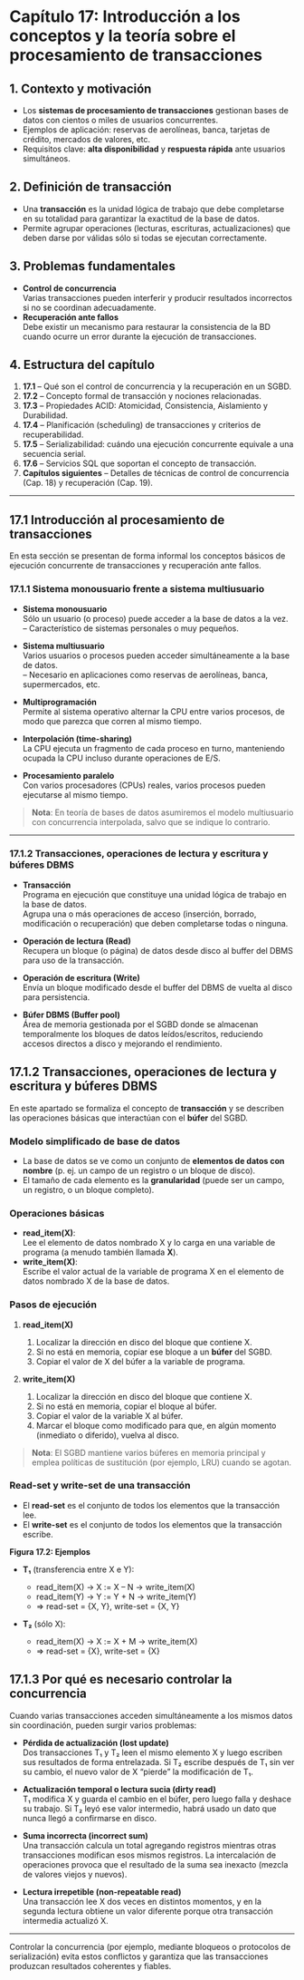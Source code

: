 # Capítulo 17: Introducción a los conceptos y la teoría sobre el procesamiento de transacciones

## 1. Contexto y motivación
- Los **sistemas de procesamiento de transacciones** gestionan bases de datos con cientos o miles de usuarios concurrentes.
- Ejemplos de aplicación: reservas de aerolíneas, banca, tarjetas de crédito, mercados de valores, etc.
- Requisitos clave: **alta disponibilidad** y **respuesta rápida** ante usuarios simultáneos.

## 2. Definición de transacción
- Una **transacción** es la unidad lógica de trabajo que debe completarse en su totalidad para garantizar la exactitud de la base de datos.
- Permite agrupar operaciones (lecturas, escrituras, actualizaciones) que deben darse por válidas sólo si todas se ejecutan correctamente.

## 3. Problemas fundamentales
- **Control de concurrencia**  
  Varias transacciones pueden interferir y producir resultados incorrectos si no se coordinan adecuadamente.
- **Recuperación ante fallos**  
  Debe existir un mecanismo para restaurar la consistencia de la BD cuando ocurre un error durante la ejecución de transacciones.

## 4. Estructura del capítulo
1. **17.1** – Qué son el control de concurrencia y la recuperación en un SGBD.  
2. **17.2** – Concepto formal de transacción y nociones relacionadas.  
3. **17.3** – Propiedades ACID: Atomicidad, Consistencia, Aislamiento y Durabilidad.  
4. **17.4** – Planificación (scheduling) de transacciones y criterios de recuperabilidad.  
5. **17.5** – Serializabilidad: cuándo una ejecución concurrente equivale a una secuencia serial.  
6. **17.6** – Servicios SQL que soportan el concepto de transacción.  
7. **Capítulos siguientes** – Detalles de técnicas de control de concurrencia (Cap. 18) y recuperación (Cap. 19).

---

## 17.1 Introducción al procesamiento de transacciones

En esta sección se presentan de forma informal los conceptos básicos de ejecución concurrente de transacciones y recuperación ante fallos.

### 17.1.1 Sistema monousuario frente a sistema multiusuario
- **Sistema monousuario**  
  Sólo un usuario (o proceso) puede acceder a la base de datos a la vez.  
  – Característico de sistemas personales o muy pequeños.

- **Sistema multiusuario**  
  Varios usuarios o procesos pueden acceder simultáneamente a la base de datos.  
  – Necesario en aplicaciones como reservas de aerolíneas, banca, supermercados, etc.

- **Multiprogramación**  
  Permite al sistema operativo alternar la CPU entre varios procesos, de modo que parezca que corren al mismo tiempo.

- **Interpolación (time-sharing)**  
  La CPU ejecuta un fragmento de cada proceso en turno, manteniendo ocupada la CPU incluso durante operaciones de E/S.

- **Procesamiento paralelo**  
  Con varios procesadores (CPUs) reales, varios procesos pueden ejecutarse al mismo tiempo.

> **Nota**: En teoría de bases de datos asumiremos el modelo multiusuario con concurrencia interpolada, salvo que se indique lo contrario.

---

### 17.1.2 Transacciones, operaciones de lectura y escritura y búferes DBMS
- **Transacción**  
  Programa en ejecución que constituye una unidad lógica de trabajo en la base de datos.  
  Agrupa una o más operaciones de acceso (inserción, borrado, modificación o recuperación) que deben completarse todas o ninguna.

- **Operación de lectura (Read)**  
  Recupera un bloque (o página) de datos desde disco al buffer del DBMS para uso de la transacción.

- **Operación de escritura (Write)**  
  Envía un bloque modificado desde el buffer del DBMS de vuelta al disco para persistencia.

- **Búfer DBMS (Buffer pool)**  
  Área de memoria gestionada por el SGBD donde se almacenan temporalmente los bloques de datos leídos/escritos, reduciendo accesos directos a disco y mejorando el rendimiento.

## 17.1.2 Transacciones, operaciones de lectura y escritura y búferes DBMS

En este apartado se formaliza el concepto de **transacción** y se describen las operaciones básicas que interactúan con el **búfer** del SGBD.

### Modelo simplificado de base de datos
- La base de datos se ve como un conjunto de **elementos de datos con nombre** (p. ej. un campo de un registro o un bloque de disco).
- El tamaño de cada elemento es la **granularidad** (puede ser un campo, un registro, o un bloque completo).

### Operaciones básicas
- **read_item(X)**:  
  Lee el elemento de datos nombrado X y lo carga en una variable de programa (a menudo también llamada **X**).
- **write_item(X)**:  
  Escribe el valor actual de la variable de programa X en el elemento de datos nombrado X de la base de datos.

### Pasos de ejecución

1. **read_item(X)**  
   1. Localizar la dirección en disco del bloque que contiene X.  
   2. Si no está en memoria, copiar ese bloque a un **búfer** del SGBD.  
   3. Copiar el valor de X del búfer a la variable de programa.  

2. **write_item(X)**  
   1. Localizar la dirección en disco del bloque que contiene X.  
   2. Si no está en memoria, copiar el bloque al búfer.  
   3. Copiar el valor de la variable X al búfer.  
   4. Marcar el bloque como modificado para que, en algún momento (inmediato o diferido), vuelva al disco.

> **Nota**: El SGBD mantiene varios búferes en memoria principal y emplea políticas de sustitución (por ejemplo, LRU) cuando se agotan.

### Read-set y write-set de una transacción
- El **read-set** es el conjunto de todos los elementos que la transacción lee.  
- El **write-set** es el conjunto de todos los elementos que la transacción escribe.

**Figura 17.2: Ejemplos**  
- **T₁** (transferencia entre X e Y):  
  - read_item(X) → X := X – N → write_item(X)  
  - read_item(Y) → Y := Y + N → write_item(Y)  
  - ⇒ read-set = {X, Y}, write-set = {X, Y}

- **T₂** (sólo X):  
  - read_item(X) → X := X + M → write_item(X)  
  - ⇒ read-set = {X}, write-set = {X}


## 17.1.3 Por qué es necesario controlar la concurrencia

Cuando varias transacciones acceden simultáneamente a los mismos datos sin coordinación, pueden surgir varios problemas:

- **Pérdida de actualización (lost update)**  
  Dos transacciones T₁ y T₂ leen el mismo elemento X y luego escriben sus resultados de forma entrelazada. Si T₂ escribe después de T₁ sin ver su cambio, el nuevo valor de X “pierde” la modificación de T₁.

- **Actualización temporal o lectura sucia (dirty read)**  
  T₁ modifica X y guarda el cambio en el búfer, pero luego falla y deshace su trabajo. Si T₂ leyó ese valor intermedio, habrá usado un dato que nunca llegó a confirmarse en disco.

- **Suma incorrecta (incorrect sum)**  
  Una transacción calcula un total agregando registros mientras otras transacciones modifican esos mismos registros. La intercalación de operaciones provoca que el resultado de la suma sea inexacto (mezcla de valores viejos y nuevos).

- **Lectura irrepetible (non-repeatable read)**  
  Una transacción lee X dos veces en distintos momentos, y en la segunda lectura obtiene un valor diferente porque otra transacción intermedia actualizó X.

---
Controlar la concurrencia (por ejemplo, mediante bloqueos o protocolos de serialización) evita estos conflictos y garantiza que las transacciones produzcan resultados coherentes y fiables.  

